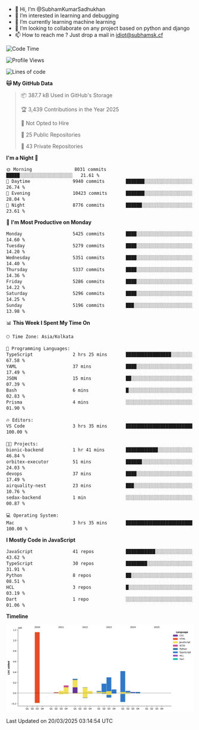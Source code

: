 - 👋 Hi, I’m @SubhamKumarSadhukhan
- 👀 I’m interested in learning and debugging
- 🌱 I’m currently learning machine learning
- 💞️ I’m looking to collaborate on any project based on python and django
- 📫 How to reach me ?
      Just drop a mail in idiot@subhamsk.cf

<!---
SubhamKumarSadhukhan/SubhamKumarSadhukhan is a ✨ special ✨ repository because its `README.md` (this file) appears on your GitHub profile.
You can click the Preview link to take a look at your changes.
--->


<!--START_SECTION:waka-->
![Code Time](http://img.shields.io/badge/Code%20Time-2%2C784%20hrs%2058%20mins-blue)

![Profile Views](http://img.shields.io/badge/Profile%20Views-6-blue)

![Lines of code](https://img.shields.io/badge/From%20Hello%20World%20I%27ve%20Written-2.8%20million%20lines%20of%20code-blue)

**🐱 My GitHub Data** 

> 📦 387.7 kB Used in GitHub's Storage 
 > 
> 🏆 3,439 Contributions in the Year 2025
 > 
> 🚫 Not Opted to Hire
 > 
> 📜 25 Public Repositories 
 > 
> 🔑 43 Private Repositories 
 > 
**I'm a Night 🦉** 

```text
🌞 Morning                8031 commits        █████░░░░░░░░░░░░░░░░░░░░   21.61 % 
🌆 Daytime                9940 commits        ███████░░░░░░░░░░░░░░░░░░   26.74 % 
🌃 Evening                10423 commits       ███████░░░░░░░░░░░░░░░░░░   28.04 % 
🌙 Night                  8776 commits        ██████░░░░░░░░░░░░░░░░░░░   23.61 % 
```
📅 **I'm Most Productive on Monday** 

```text
Monday                   5425 commits        ████░░░░░░░░░░░░░░░░░░░░░   14.60 % 
Tuesday                  5279 commits        ████░░░░░░░░░░░░░░░░░░░░░   14.20 % 
Wednesday                5351 commits        ████░░░░░░░░░░░░░░░░░░░░░   14.40 % 
Thursday                 5337 commits        ████░░░░░░░░░░░░░░░░░░░░░   14.36 % 
Friday                   5286 commits        ████░░░░░░░░░░░░░░░░░░░░░   14.22 % 
Saturday                 5296 commits        ████░░░░░░░░░░░░░░░░░░░░░   14.25 % 
Sunday                   5196 commits        ███░░░░░░░░░░░░░░░░░░░░░░   13.98 % 
```


📊 **This Week I Spent My Time On** 

```text
🕑︎ Time Zone: Asia/Kolkata

💬 Programming Languages: 
TypeScript               2 hrs 25 mins       █████████████████░░░░░░░░   67.58 % 
YAML                     37 mins             ████░░░░░░░░░░░░░░░░░░░░░   17.49 % 
JSON                     15 mins             ██░░░░░░░░░░░░░░░░░░░░░░░   07.39 % 
Bash                     6 mins              █░░░░░░░░░░░░░░░░░░░░░░░░   02.83 % 
Prisma                   4 mins              ░░░░░░░░░░░░░░░░░░░░░░░░░   01.90 % 

🔥 Editors: 
VS Code                  3 hrs 35 mins       █████████████████████████   100.00 % 

🐱‍💻 Projects: 
bionic-backend           1 hr 41 mins        ████████████░░░░░░░░░░░░░   46.84 % 
orbitex-executor         51 mins             ██████░░░░░░░░░░░░░░░░░░░   24.03 % 
devops                   37 mins             ████░░░░░░░░░░░░░░░░░░░░░   17.49 % 
airquality-nest          23 mins             ███░░░░░░░░░░░░░░░░░░░░░░   10.76 % 
sedax-backend            1 min               ░░░░░░░░░░░░░░░░░░░░░░░░░   00.87 % 

💻 Operating System: 
Mac                      3 hrs 35 mins       █████████████████████████   100.00 % 
```

**I Mostly Code in JavaScript** 

```text
JavaScript               41 repos            ███████████░░░░░░░░░░░░░░   43.62 % 
TypeScript               30 repos            ████████░░░░░░░░░░░░░░░░░   31.91 % 
Python                   8 repos             ██░░░░░░░░░░░░░░░░░░░░░░░   08.51 % 
HCL                      3 repos             █░░░░░░░░░░░░░░░░░░░░░░░░   03.19 % 
Dart                     1 repo              ░░░░░░░░░░░░░░░░░░░░░░░░░   01.06 % 
```



**Timeline**

![Lines of Code chart](https://raw.githubusercontent.com/SubhamKumarSadhukhan/SubhamKumarSadhukhan/main/assets/bar_graph.png)


 Last Updated on 20/03/2025 03:14:54 UTC
<!--END_SECTION:waka-->
